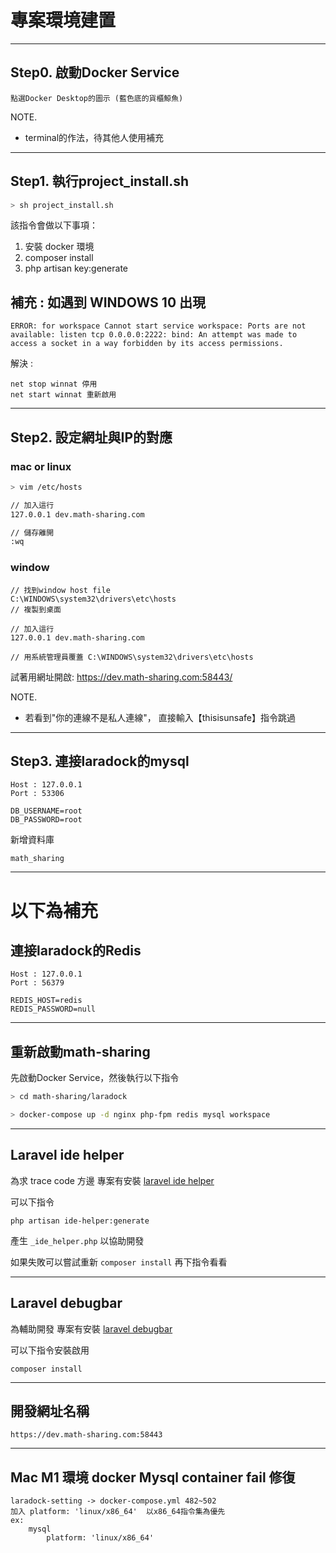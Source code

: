 # 專案環境建置

---
## Step0. 啟動Docker Service

```
點選Docker Desktop的圖示 (藍色底的貨櫃鯨魚)
```

NOTE.
- terminal的作法，待其他人使用補充

---
## Step1. 執行project_install.sh

```zsh
> sh project_install.sh
```

該指令會做以下事項：
1. 安裝 docker 環境
2. composer install
3. php artisan key:generate

補充 : 如遇到 WINDOWS 10 出現
---

```
ERROR: for workspace Cannot start service workspace: Ports are not available: listen tcp 0.0.0.0:2222: bind: An attempt was made to access a socket in a way forbidden by its access permissions.
```

解決 :

```
net stop winnat 停用
net start winnat 重新啟用
```
---
## Step2. 設定網址與IP的對應

### mac or linux
```zsh
> vim /etc/hosts

// 加入這行
127.0.0.1 dev.math-sharing.com

// 儲存離開
:wq
```
### window
```
// 找到window host file
C:\WINDOWS\system32\drivers\etc\hosts
// 複製到桌面

// 加入這行
127.0.0.1 dev.math-sharing.com

// 用系統管理員覆蓋 C:\WINDOWS\system32\drivers\etc\hosts
```

試著用網址開啟: https://dev.math-sharing.com:58443/

NOTE.
- 若看到"你的連線不是私人連線"， 直接輸入【thisisunsafe】指令跳過


---
## Step3. 連接laradock的mysql

```
Host : 127.0.0.1
Port : 53306

DB_USERNAME=root
DB_PASSWORD=root
```

新增資料庫

```
math_sharing
```

---
# 以下為補充

## 連接laradock的Redis

```
Host : 127.0.0.1
Port : 56379

REDIS_HOST=redis
REDIS_PASSWORD=null
```

---
## 重新啟動math-sharing

先啟動Docker Service，然後執行以下指令

```zsh
> cd math-sharing/laradock

> docker-compose up -d nginx php-fpm redis mysql workspace
```

---

## Laravel ide helper

為求 trace code 方邊 專案有安裝 [laravel ide helper](https://github.com/barryvdh/laravel-ide-helper)

可以下指令

```
php artisan ide-helper:generate
```

產生 ```_ide_helper.php``` 以協助開發

如果失敗可以嘗試重新 ```composer install``` 再下指令看看

---

## Laravel debugbar

為輔助開發 專案有安裝 [laravel debugbar](https://github.com/barryvdh/laravel-debugbar)

可以下指令安裝啟用

```
composer install
```

---

## 開發網址名稱

```
https://dev.math-sharing.com:58443
```

---
## Mac M1 環境 docker Mysql container fail 修復
```
laradock-setting -> docker-compose.yml 482~502
加入 platform: 'linux/x86_64'  以x86_64指令集為優先
ex:
    mysql
        platform: 'linux/x86_64'
```
